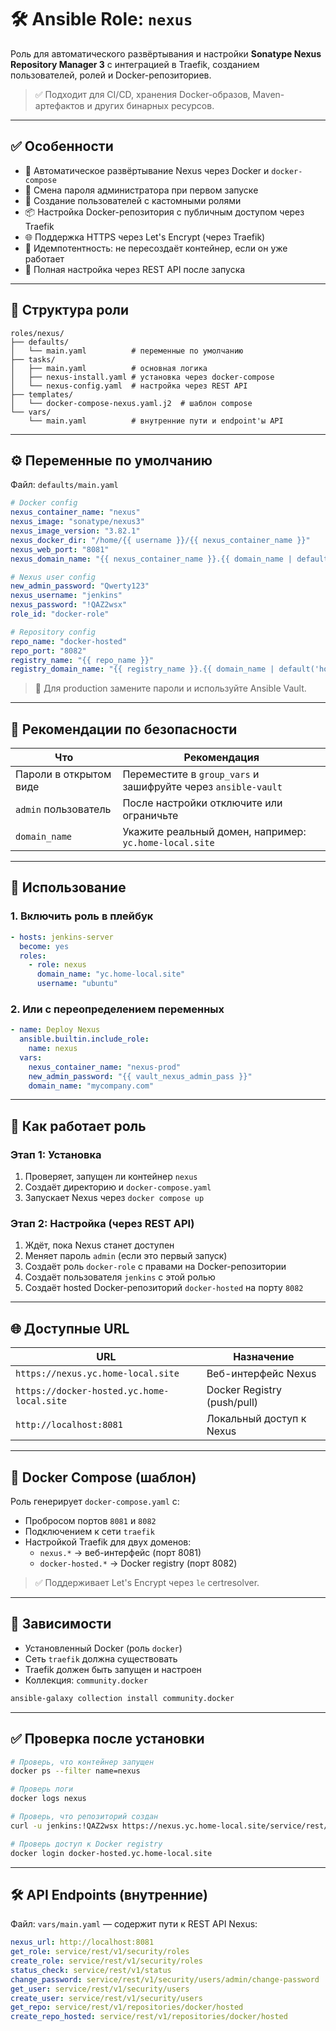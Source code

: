 # 🛠 Ansible Role: `nexus`

Роль для автоматического развёртывания и настройки **Sonatype Nexus Repository Manager 3** с интеграцией в Traefik, созданием пользователей, ролей и Docker-репозиториев.

> ✅ Подходит для CI/CD, хранения Docker-образов, Maven-артефактов и других бинарных ресурсов.

---

## ✅ Особенности

- 🚀 Автоматическое развёртывание Nexus через Docker и `docker-compose`
- 🔐 Смена пароля администратора при первом запуске
- 👤 Создание пользователей с кастомными ролями
- 📦 Настройка Docker-репозитория с публичным доступом через Traefik
- 🌐 Поддержка HTTPS через Let's Encrypt (через Traefik)
- 🔁 Идемпотентность: не пересоздаёт контейнер, если он уже работает
- 🔄 Полная настройка через REST API после запуска

---

## 🧩 Структура роли

```
roles/nexus/
├── defaults/
│   └── main.yaml          # переменные по умолчанию
├── tasks/
│   ├── main.yaml          # основная логика
│   ├── nexus-install.yaml # установка через docker-compose
│   └── nexus-config.yaml  # настройка через REST API
├── templates/
│   └── docker-compose-nexus.yaml.j2  # шаблон compose
└── vars/
    └── main.yaml          # внутренние пути и endpoint'ы API
```

---

## ⚙️ Переменные по умолчанию

Файл: `defaults/main.yaml`

```yaml
# Docker config
nexus_container_name: "nexus"
nexus_image: "sonatype/nexus3"
nexus_image_version: "3.82.1"
nexus_docker_dir: "/home/{{ username }}/{{ nexus_container_name }}"
nexus_web_port: "8081"
nexus_domain_name: "{{ nexus_container_name }}.{{ domain_name | default('home.local') }}"

# Nexus user config
new_admin_password: "Qwerty123"
nexus_username: "jenkins"
nexus_password: "!QAZ2wsx"
role_id: "docker-role"

# Repository config
repo_name: "docker-hosted"
repo_port: "8082"
registry_name: "{{ repo_name }}"
registry_domain_name: "{{ registry_name }}.{{ domain_name | default('home.local') }}"
```

> 🔐 Для production замените пароли и используйте Ansible Vault.

---

## 🔐 Рекомендации по безопасности

| Что | Рекомендация |
|-----|--------------|
| Пароли в открытом виде | Переместите в `group_vars` и зашифруйте через `ansible-vault` |
| `admin` пользователь | После настройки отключите или ограничьте |
| `domain_name` | Укажите реальный домен, например: `yc.home-local.site` |

---

## 🚀 Использование

### 1. Включить роль в плейбук

```yaml
- hosts: jenkins-server
  become: yes
  roles:
    - role: nexus
      domain_name: "yc.home-local.site"
      username: "ubuntu"
```

### 2. Или с переопределением переменных

```yaml
- name: Deploy Nexus
  ansible.builtin.include_role:
    name: nexus
  vars:
    nexus_container_name: "nexus-prod"
    new_admin_password: "{{ vault_nexus_admin_pass }}"
    domain_name: "mycompany.com"
```

---

## 🔄 Как работает роль

### Этап 1: Установка

1. Проверяет, запущен ли контейнер `nexus`
2. Создаёт директорию и `docker-compose.yaml`
3. Запускает Nexus через `docker compose up`

### Этап 2: Настройка (через REST API)

1. Ждёт, пока Nexus станет доступен
2. Меняет пароль `admin` (если это первый запуск)
3. Создаёт роль `docker-role` с правами на Docker-репозитории
4. Создаёт пользователя `jenkins` с этой ролью
5. Создаёт hosted Docker-репозиторий `docker-hosted` на порту `8082`

---

## 🌐 Доступные URL

| URL | Назначение |
|-----|-----------|
| `https://nexus.yc.home-local.site` | Веб-интерфейс Nexus |
| `https://docker-hosted.yc.home-local.site` | Docker Registry (push/pull) |
| `http://localhost:8081` | Локальный доступ к Nexus |

---

## 🐳 Docker Compose (шаблон)

Роль генерирует `docker-compose.yaml` с:
- Пробросом портов `8081` и `8082`
- Подключением к сети `traefik`
- Настройкой Traefik для двух доменов:
  - `nexus.*` → веб-интерфейс (порт 8081)
  - `docker-hosted.*` → Docker registry (порт 8082)

> ✅ Поддерживает Let's Encrypt через `le` certresolver.

---

## 🔧 Зависимости

- Установленный Docker (роль `docker`)
- Сеть `traefik` должна существовать
- Traefik должен быть запущен и настроен
- Коллекция: `community.docker`

```bash
ansible-galaxy collection install community.docker
```

---

## ✅ Проверка после установки

```bash
# Проверь, что контейнер запущен
docker ps --filter name=nexus

# Проверь логи
docker logs nexus

# Проверь, что репозиторий создан
curl -u jenkins:!QAZ2wsx https://nexus.yc.home-local.site/service/rest/v1/repositories

# Проверь доступ к Docker registry
docker login docker-hosted.yc.home-local.site
```

---

## 🛠 API Endpoints (внутренние)

Файл: `vars/main.yaml` — содержит пути к REST API Nexus:

```yaml
nexus_url: http://localhost:8081
get_role: service/rest/v1/security/roles
create_role: service/rest/v1/security/roles
status_check: service/rest/v1/status
change_password: service/rest/v1/security/users/admin/change-password
get_user: service/rest/v1/security/users
create_user: service/rest/v1/security/users
get_repo: service/rest/v1/repositories/docker/hosted
create_repo_hosted: service/rest/v1/repositories/docker/hosted
```

